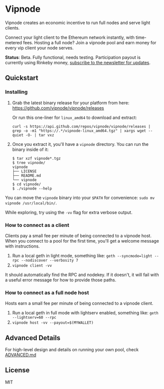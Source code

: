 # Vipnode

Vipnode creates an economic incentive to run full nodes and serve light clients.

Connect your light client to the Ethereum network instantly, with time-metered fees. Hosting a full node? Join a vipnode pool and earn money for every vip client your node serves.

**Status**: Beta. Fully functional, needs testing. Participation payout is currently using Rinkeby money, [subscribe to the newsletter for updates](https://tinyletter.com/vipnode).

## Quickstart

### Installing

1. Grab the latest binary release for your platform from here: https://github.com/vipnode/vipnode/releases
   
   Or run this one-liner for `linux_amd64` to download and extract:
   
   ```
   curl -s https://api.github.com/repos/vipnode/vipnode/releases | grep -o -m1 "https://.*/vipnode-linux_amd64.tgz" | xargs wget --quiet -O- | tar vxz
   ```

2. Once you extract it, you'll have a `vipnode` directory. You can run the binary inside of it:
   
   ```
   $ tar xzf vipnode*.tgz
   $ tree vipnode/
   vipnode
   ├── LICENSE
   ├── README.md
   └── vipnode
   $ cd vipnode/
   $ ./vipnode --help
   ```

You can move the `vipnode` binary into your `$PATH` for convenience: `sudo mv vipnode /usr/local/bin/`.

While exploring, try using the `-vv` flag for extra verbose output.


### How to connect as a client

Clients pay a small fee per minute of being connected to a vipnode host. When you connect to a pool for the first time, you'll get a welcome message with instructions.

1. Run a local geth in light mode, something like:
    `geth --syncmode=light --rpc --nodiscover --verbosity 7`
2. `vipnode client -vv`

It should automatically find the RPC and nodekey. If it doesn't, it will fail with a useful error message for how to provide those paths.


### How to connect as a full node host

Hosts earn a small fee per minute of being connected to a vipnode client.

1. Run a local geth in full mode with lightserv enabled, something like:
    `geth --lightserv=60 --rpc`
2. `vipnode host -vv --payout=$(MYWALLET)`


## Advanced Details

For high-level design and details on running your own pool, check [ADVANCED.md](https://github.com/vipnode/vipnode/blob/master/ADVANCED.md)


## License

MIT
